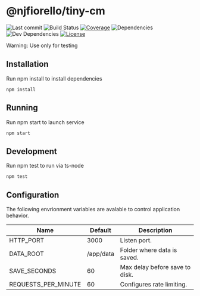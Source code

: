 # @njfiorello/tiny-cm
![Last commit](https://img.shields.io/github/last-commit/melgish/tiny-cm)
![Build Status](https://github.com/melgish/tiny-cm/workflows/build/badge.svg)
[![Coverage](https://codecov.io/gh/melgish/tiny-cm/branch/main/graph/badge.svg?token=40H9P8IZRC)](https://codecov.io/gh/melgish/tiny-cm)
![Dependencies](https://david-dm.org/melgish/tiny-cm.svg)
![Dev Dependencies](https://david-dm.org/melgish/tiny-cm/dev-status.svg)
[![License](https://shields.io/github/license/melgish/tiny-cm)](./LICENSE)

Warning: Use only for testing

## Installation

Run npm install to install dependencies

`npm install`

## Running

Run npm start to launch service

`npm start`

## Development

Run npm test to run via ts-node

`npm test`

## Configuration

The following envrionment variables are avalable to control application behavior.

| Name                | Default   | Description                    |
| ------------------- | --------- | ------------------------------ |
| HTTP_PORT           | 3000      | Listen port.                   |
| DATA_ROOT           | /app/data | Folder where data is saved.    |
| SAVE_SECONDS        | 60        | Max delay before save to disk. |
| REQUESTS_PER_MINUTE | 60        | Configures rate limiting.      |
